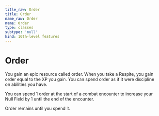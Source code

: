```yaml
---
title_raw: Order
title: Order
name_raw: Order
name: Order
type: classes
subtype: 'null'
kind: 10th-level features
---
```


# Order

You gain an epic resource called order. When you take a Respite, you gain order equal to the XP you gain. You can spend order as if it were discipline on abilities you have.

You can spend 1 order at the start of a combat encounter to increase your Null Field by 1 until the end of the encounter.

Order remains until you spend it.
